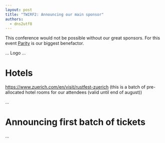 ```yaml
---
layout: post
title: "TWIRF2: Announcing our main sponsor"
authors:
  - dns2utf8
---
```


This conference would not be possible without our great sponsors.
For this event [Parity](https://parity.io/) is our biggest benefactor.

... Logo ...

# Hotels

https://www.zuerich.com/en/visit/rustfest-zuerich (this is a batch of pre-allocated hotel rooms for our attendees (valid until end of august))

...

# Announcing first batch of tickets

...
